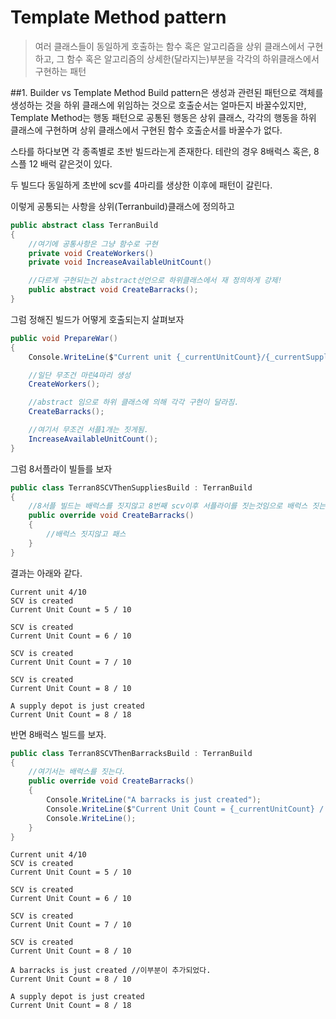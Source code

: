 # Template Method pattern
> 여러 클래스들이 동일하게 호출하는 함수 혹은 알고리즘을 상위 클래스에서 구현하고, 그 함수 혹은 알고리즘의 상세한(달라지는)부분을 각각의 하위클래스에서 구현하는 패턴

##1. Builder vs Template Method
Build pattern은 생성과 관련된 패턴으로 객체를 생성하는 것을 하위 클래스에 위임하는 것으로 호출순서는 얼마든지 바꿀수있지만, Template Method는 행동 패턴으로 공통된 행동은 상위 클래스, 각각의 행동을 하위 클래스에 구현하며 상위 클래스에서 구현된 함수 호출순서를 바꿀수가 없다.

스타를 하다보면 각 종족별로 초반 빌드라는게 존재한다. 테란의 경우 8배럭스 혹은, 8스플 12 배럭 같은것이 있다.

두 빌드다 동일하게 초반에 scv를 4마리를 생상한 이후에 패턴이 갈린다.

이렇게 공통되는 사항을 상위(Terranbuild)클래스에 정의하고
```csharp
public abstract class TerranBuild
{
	//여기에 공통사항은 그냥 함수로 구현
    private void CreateWorkers()
    private void IncreaseAvailableUnitCount()

    //다르게 구현되는건 abstract선언으로 하위클래스에서 재 정의하게 강제!
    public abstract void CreateBarracks();
}
```
그럼 정해진 빌드가 어떻게 호출되는지 살펴보자

```csharp
public void PrepareWar()
{
    Console.WriteLine($"Current unit {_currentUnitCount}/{_currentSupplyBlock}");

	//일단 무조건 마린4마리 생성
	CreateWorkers();

    //abstract 임으로 하위 클래스에 의해 각각 구현이 달라짐.
    CreateBarracks();

	//여기서 무조건 서플1개는 짓게됨.
    IncreaseAvailableUnitCount();
}
```

그럼 8서플라이 빌들를 보자
```csharp
public class Terran8SCVThenSuppliesBuild : TerranBuild
{
	//8서플 빌드는 배럭스를 짓지않고 8번째 scv이후 서플라이를 짓는것임으로 배럭스 짓는 함수를 그냥 아무것도 하지않고 넘기면된다.
    public override void CreateBarracks()
    {
        //배럭스 짓지않고 패스
    }
}
```
결과는 아래와 같다.
```
Current unit 4/10
SCV is created
Current Unit Count = 5 / 10

SCV is created
Current Unit Count = 6 / 10

SCV is created
Current Unit Count = 7 / 10

SCV is created
Current Unit Count = 8 / 10

A supply depot is just created
Current Unit Count = 8 / 18
```

반면 8배럭스 빌드를 보자.
```csharp
public class Terran8SCVThenBarracksBuild : TerranBuild
{
	//여기서는 배럭스를 짓는다.
    public override void CreateBarracks()
    {
        Console.WriteLine("A barracks is just created");
        Console.WriteLine($"Current Unit Count = {_currentUnitCount} / {_currentSupplyBlock}");
        Console.WriteLine();
    }
}
```
```
Current unit 4/10
SCV is created
Current Unit Count = 5 / 10

SCV is created
Current Unit Count = 6 / 10

SCV is created
Current Unit Count = 7 / 10

SCV is created
Current Unit Count = 8 / 10

A barracks is just created //이부분이 추가되었다.
Current Unit Count = 8 / 10

A supply depot is just created
Current Unit Count = 8 / 18
```